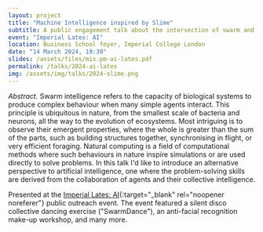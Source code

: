 ```yaml
---
layout: project
title: "Machine Intelligence inspired by Slime"
subtitle: A public engagement talk about the intersection of swarm and collective intelligence, natural computing and AI.
event: "Imperial Lates: AI"
location: Business School foyer, Imperial College London
date: "14 March 2024, 19:30"
slides: /assets/files/mis.pm-ai-lates.pdf
permalink: /talks/2024-ai-lates
img: /assets/img/talks/2024-slime.png
---
```


_Abstract._ Swarm intelligence refers to the capacity of biological systems to produce complex behaviour when many simple agents interact. This principle is ubiquitous in nature, from the smallest scale of bacteria and neurons, all the way to the evolution of ecosystems. Most intriguing is to observe their emergent properties, where the whole is greater than the sum of the parts, such as building structures together, synchronising in flight, or very efficient foraging. Natural computing is a field of computational methods where such behaviours in nature inspire simulations or are used directly to solve problems. In this talk I'd like to introduce an alternative perspective to artificial intelligence, one where the problem-solving skills are derived from the collaboration of agents and their collective intelligence.

Presented at the [Imperial Lates: AI](https://www.imperial.ac.uk/events/173454/imperial-lates-ai/){:target="_blank" rel="noopener noreferer"} public outreach event. The event featured a silent disco collective dancing exercise ("SwarmDance"), an anti-facial recognition make-up workshop, and many more.


